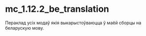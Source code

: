 # mc_1.12.2_be_translation
Пераклад усіх модаў якія выкарыстоўваюцца ў маёй сборцы на беларускую мову.
